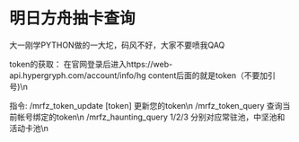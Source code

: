 # 明日方舟抽卡查询

大一刚学PYTHON做的一大坨，码风不好，大家不要喷我QAQ

token的获取：
在官网登录后进入https://web-api.hypergryph.com/account/info/hg content后面的就是token（不要加引号)\n

指令:
/mrfz_token_update [token] 更新您的token\n
/mrfz_token_query 查询当前帐号绑定的token\n
/mrfz_haunting_query 1/2/3 分别对应常驻池，中坚池和活动卡池\n

